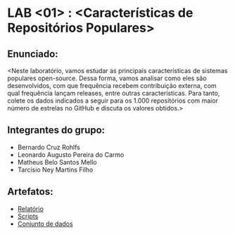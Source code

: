 
# LAB <01> : <Características de Repositórios Populares>

## Enunciado:

<Neste laboratório, vamos estudar as principais características de sistemas populares open-source. Dessa forma, vamos analisar como eles são desenvolvidos, com que frequência recebem contribuição externa, com qual frequência lançam releases, entre outras características. Para tanto, colete os dados indicados a seguir para os 1.000 repositórios com maior número de estrelas no GitHub e discuta os valores obtidos.>

## Integrantes do grupo:

* Bernardo Cruz Rohlfs
* Leonardo Augusto Pereira do Carmo
* Matheus Belo Santos Mello
* Tarcísio Ney Martins Filho

## Artefatos:

* [Relatório](docs/README.md)
* [Scripts](scripts)
* [Conjunto de dados](scripts/dataset)
  
